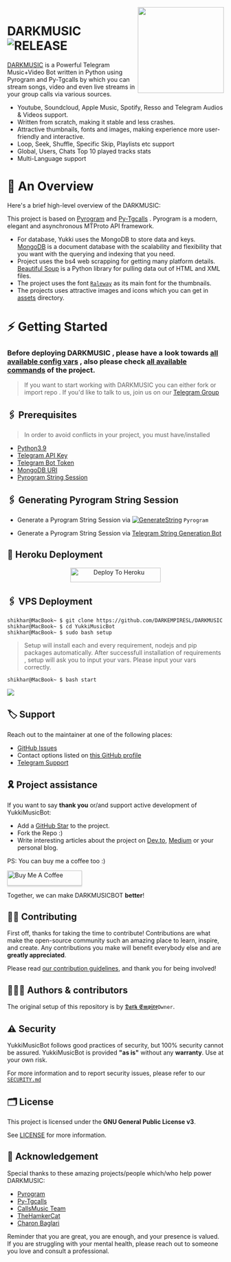 <img src="https://te.legra.ph/file/3198ea41c118ff3b35662.jpg" align="right" width="200" height="200"/>

# DARKMUSIC <img src="https://img.shields.io/github/v/release/DARKEMPIRESL/DARKMUSIC?color=black&logo=github&logoColor=black&style=social" alt="RELEASE">

[DARKMUSIC](https://github.com/DARKEMPIRESL/DARKMUSIC) is a Powerful Telegram Music+Video Bot written in Python using Pyrogram and Py-Tgcalls by which you can stream songs, video and even live streams in your group calls via various sources.

* Youtube, Soundcloud, Apple Music, Spotify, Resso and Telegram Audios & Videos support.
* Written from scratch, making it stable and less crashes.
* Attractive thumbnails, fonts and images,  making experience more user-friendly and interactive.
* Loop, Seek, Shuffle, Specific Skip, Playlists etc support
* Global, Users, Chats Top 10 played tracks stats
* Multi-Language support


# 🔗 An Overview

Here's a brief high-level overview of the DARKMUSIC:

This project is based on [Pyrogram](https://github.com/pyrogram) and [Py-Tgcalls](https://github.com/pytgcalls/pytgcalls) . Pyrogram is a modern, elegant and asynchronous MTProto API framework.

* For database, Yukki uses the MongoDB to store data and keys. [MongoDB](https://www.mongodb.com/) is a document database with the scalability and flexibility that you want with the querying and indexing that you need.
* Project uses the bs4 web scrapping for getting many platform details. [Beautiful Soup](https://www.crummy.com/software/BeautifulSoup/bs4/doc/) is a Python library for pulling data out of HTML and XML files.
* The project uses the font [`Raleway`](../assets/font2.ttf) as its main font for the thumbnails.
* The projects uses attractive images and icons which you can get in [assets](../assets/) directory.


# ⚡️ Getting Started

### Before deploying DARKMUSIC , please have a look towards [all available config vars](../config/README.md) , also please check [all available commands](../strings/command.yml) of the project.

> If you want to start working with DARKMUSIC you can either fork or import repo .
> If you'd like to talk to us, join us on our [Telegram Group](https://t.me/darkmusicsupport)


## 🖇 Prerequisites

> In order to avoid conflicts in your project, you must have/installed

- [Python3.9](https://www.python.org/downloads/release/python-390/)
- [Telegram API Key](https://docs.pyrogram.org/intro/setup#api-keys)
- [Telegram Bot Token](https://t.me/botfather)
- [MongoDB URI](https://telegra.ph/MongoDB-04-06)
- [Pyrogram String Session](https://replit.com/@darkempireslbots/DARK-MUSIC-STRING-GEN?v=1)


## 🖇 Generating Pyrogram String Session

- Generate a Pyrogram String Session via [![GenerateString](https://img.shields.io/badge/repl.it-generateString-yellowgreen)](https://replit.com/@darkempireslbots/DARK-MUSIC-STRING-GEN?v=1) ``Pyrogram``

- Generate a Pyrogram String Session via [Telegram String Generation Bot](https://t.me/Pyro_SessionGen_bot)


## 🚀 Heroku Deployment
<p align="center"><a href="https://heroku.com/deploy?template=https://github.com/DARKEMPIRESLBOTS/DARKMUSIC"> <img src="https://img.shields.io/badge/Deploy%20To%20Heroku-blueviolet?style=for-the-badge&logo=heroku" width="210" height="34.45" alt="Deploy To Heroku"/></a></p>


## 🖇 VPS Deployment


```console
shikhar@MacBook~ $ git clone https://github.com/DARKEMPIRESL/DARKMUSIC
shikhar@MacBook~ $ cd YukkiMusicBot
shikhar@MacBook~ $ sudo bash setup
```
> Setup will install each and every requirement, nodejs and pip packages automatically. After successfull installation of requirements , setup will ask you to input your vars.
> Please input your vars correctly.

```console
shikhar@MacBook~ $ bash start
```



<img src="https://te.legra.ph/file/3198ea41c118ff3b35662.jpg" align="center">


## 🏷 Support

Reach out to the maintainer at one of the following places:

- [GitHub Issues](https://github.com/DARKEMPIRESL/DARKMUSIC/issues/new?assignees=&labels=question&template=SUPPORT_QUESTION.md&title=support%3A+)
- Contact options listed on [this GitHub profile](https://github.com/DARKEMPIRESL)
- [Telegram Support](https://t.me/SLBotOfficial)

## 🎗 Project assistance

If you want to say **thank you** or/and support active development of YukkiMusicBot:

- Add a [GitHub Star](https://github.com/DARKEMPIRESL/DARKMUSIC) to the project.
- Fork the Repo :)
- Write interesting articles about the project on [Dev.to](https://dev.to/), [Medium](https://medium.com/) or your personal blog.

PS: You can buy me a coffee too :)
<p><a href="https://www.buymeacoffee.com/notreallysy" target="_blank"><img src="https://www.buymeacoffee.com/assets/img/custom_images/orange_img.png" alt="Buy Me A Coffee" style="height: 35px !important;width: 174px !important;box-shadow: 0px 3px 2px 0px rgba(190, 190, 190, 0.5) !important;-webkit-box-shadow: 0px 3px 2px 0px rgba(190, 190, 190, 0.5) !important;" ></a></p>

Together, we can make DARKMUSICBOT **better**!

## ✍🏻 Contributing

First off, thanks for taking the time to contribute! Contributions are what make the open-source community such an amazing place to learn, inspire, and create. Any contributions you make will benefit everybody else and are **greatly appreciated**.

Please read [our contribution guidelines](CONTRIBUTING.md), and thank you for being involved!

## 👨🏻‍💻 Authors & contributors

The original setup of this repository is by [𝕯𝖆𝖗𝖐 𝕰𝖒𝖕𝖎𝖗𝖊](https://github.com/DARKEMPIRESL)``Owner``.


## ⚠️ Security

YukkiMusicBot follows good practices of security, but 100% security cannot be assured. YukkiMusicBot is provided **"as is"** without any **warranty**. Use at your own risk.

For more information and to report security issues, please refer to our [`SECURITY.md`](SECURITY.md)


## 🗂 License

This project is licensed under the **GNU General Public License v3**.

See [LICENSE](../LICENSE) for more information.

## 📑 Acknowledgement

Special thanks to these amazing projects/people which/who help power DARKMUSIC:

- [Pyrogram](https://github.com/pyrogram/pyrogram)
- [Py-Tgcalls](https://github.com/pytgcalls/pytgcalls)
- [CallsMusic Team](https://github.com/Callsmusic)
- [TheHamkerCat](https://github.com/TheHamkerCat)
- [Charon Baglari](https://github.com/XCBv021)


Reminder that you are great, you are enough, and your presence is valued. If you are struggling with your mental health, please reach out to someone you love and consult a professional.
